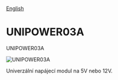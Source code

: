 
[English](./README.md)
<!--- module --->
# UNIPOWER03A
<!--- Emodule --->

<!--- subtitle ---> UNIPOWER03A<!--- Esubtitle --->

![UNIPOWER03A](/doc/img/UNIPOWER03A_QRcode.png)

<!--- description ---> Univerzální napájecí modul na 5V nebo 12V.<!--- Edescription --->
            